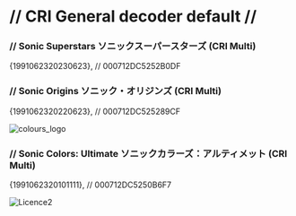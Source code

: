 # // CRI General decoder default //

### // Sonic Superstars ソニックスーパースターズ (CRI Multi)

{1991062320230623}, // 000712DC5252B0DF

### // Sonic Origins ソニック・オリジンズ (CRI Multi)

{1991062320220623}, // 000712DC525289CF

![colours_logo](https://github.com/SonicSpace/Superstars-Encryption-USMs-Files/assets/88670125/ef2220c2-1cde-44e8-827c-a66b89c664a0)
### // Sonic Colors: Ultimate ソニックカラーズ：アルティメット (CRI Multi)

{1991062320101111}, // 000712DC5250B6F7

![Licence2](https://github.com/SonicSpace/Encryption-USMs-Files/assets/88670125/1b0665f9-162a-4373-af7d-d271d3379411)
